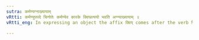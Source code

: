 ```yaml
---
sutra: कर्मण्यग्नाख्यायाम्
vRtti: कर्मण्युपपदे चिनोतेः कर्मण्येव कारके क्विप्प्रत्ययो भवति अग्न्याख्यायाम् ॥
vRtti_eng: In expressing an object the affix क्विप् comes after the verb चि 'to collect' with the sense of past time, when in composition with a word in the accusative case, provided the word so formed is the name of fire.

---
```

